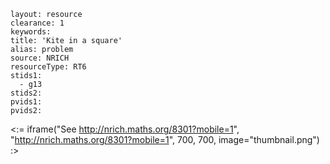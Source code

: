 ````
layout: resource
clearance: 1
keywords:
title: 'Kite in a square'
alias: problem
source: NRICH
resourceType: RT6
stids1: 
  - g13
stids2:
pvids1:
pvids2:

````

<:= iframe("See http://nrich.maths.org/8301?mobile=1", "http://nrich.maths.org/8301?mobile=1", 700, 700, image="thumbnail.png") :>